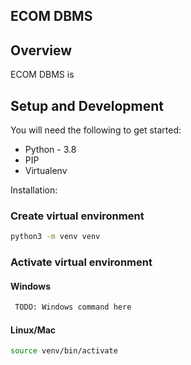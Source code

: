 ## ECOM DBMS

## Overview
ECOM DBMS is  


## Setup and Development
You will need the following to get started:
* Python - 3.8
* PIP
* Virtualenv

Installation: 
### Create virtual environment
```bash
python3 -m venv venv
```

### Activate virtual environment
#### Windows
```bash
 TODO: Windows command here
```

#### Linux/Mac
```bash
source venv/bin/activate
```


